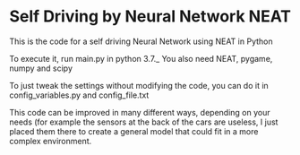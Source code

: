# Self Driving by Neural Network NEAT
This is the code for a self driving Neural Network using NEAT in Python

To execute it, run main.py in python 3.7._
You also need NEAT, pygame, numpy and scipy

To just tweak the settings without modifying the code, you can do it in config_variables.py and config_file.txt 

This code can be improved in many different ways, depending on your needs (for example the sensors at the back of the cars are useless, I just placed them there to create a general model that could fit in a more complex environment.
